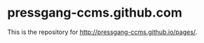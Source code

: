 pressgang-ccms.github.com
=========================

This is the repository for http://pressgang-ccms.github.io/pages/.
